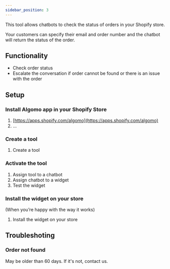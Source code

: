 ```yaml
---
sidebar_position: 3
---
```


This tool allows chatbots to check the status of orders in your Shopify store.

Your customers can specify their email and order number and the chatbot will return the status of the order.

## Functionality

- Check order status
- Escalate the conversation if order cannot be found or there is an issue with the order

## Setup

### Install Algomo app in your Shopify Store

1. [https://apps.shopify.com/algomo](https://apps.shopify.com/algomo)
2. …

### Create a tool

1. Create a tool

### Activate the tool

1. Assign tool to a chatbot
2. Assign chatbot to a widget
3. Test the widget

### Install the widget on your store

(When you’re happy with the way it works)

1. Install the widget on your store

## Troubleshoting

### Order not found

May be older than 60 days. If it's not, contact us.

